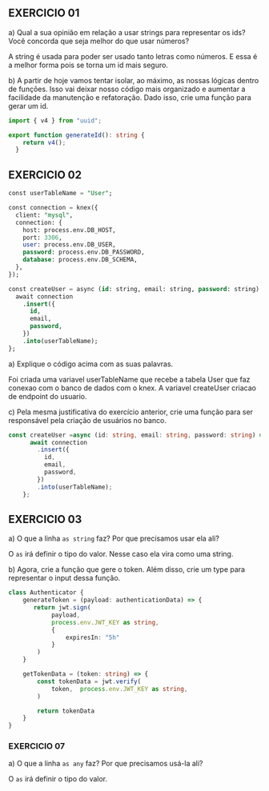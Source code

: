 ## EXERCICIO 01

a) Qual a sua opinião em relação a usar strings para representar os ids? Você concorda que seja melhor do que usar números?

A string é usada para poder ser usado tanto letras como números. E essa é a melhor forma pois se torna um id mais seguro.

b) A partir de hoje vamos tentar isolar, ao máximo, as nossas lógicas dentro de funções. Isso vai deixar nosso código mais organizado e aumentar a facilidade da manutenção e refatoração. Dado isso, crie uma função para gerar um id.

```typescript
import { v4 } from "uuid";

export function generateId(): string {
    return v4();
  }
```

## EXERCICIO 02

```sql
const userTableName = "User";

const connection = knex({
  client: "mysql",
  connection: {
    host: process.env.DB_HOST,
    port: 3306,
    user: process.env.DB_USER,
    password: process.env.DB_PASSWORD,
    database: process.env.DB_SCHEMA,
  },
});

const createUser = async (id: string, email: string, password: string) = {
  await connection
    .insert({
      id,
      email,
      password,
    })
    .into(userTableName);
};
```

a) Explique o código acima com as suas palavras.

Foi criada uma variavel userTableName que recebe a tabela User que faz conexao com o banco de dados com o knex. A variavel createUser criacao de endpoint do usuario.

c) Pela mesma justificativa do exercício anterior, crie uma função para ser responsável pela criação de usuários no banco.

```typescript
const createUser =async (id: string, email: string, password: string) => {
	  await connection
	    .insert({
	      id,
	      email,
	      password,
	    })
	    .into(userTableName);
	};
```

## EXERCICIO 03

a) O que a linha `as string` faz? Por que precisamos usar ela ali?

O `as` irá definir o tipo do valor. Nesse caso ela vira como uma string.

b) Agora, crie a função que gere o token. Além disso, crie um type  para representar o input dessa função.

```typescript
class Authenticator {
    generateToken = (payload: authenticationData) => {
       return jwt.sign(
            payload,
            process.env.JWT_KEY as string, 
            {
                expiresIn: "5h"
            }
        )
    }

    getTokenData = (token: string) => {
        const tokenData = jwt.verify(
            token,  process.env.JWT_KEY as string, 
        )

        return tokenData
    }
}
```

### EXERCICIO 07

a) O que a linha `as any` faz? Por que precisamos usá-la ali?

O `as` irá definir o tipo do valor.

